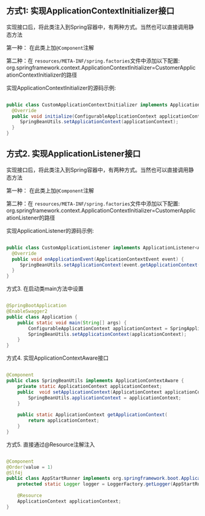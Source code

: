 ## 方式1: 实现ApplicationContextInitializer接口
实现接口后，将此类注入到Spring容器中，有两种方式。当然也可以直接调用静态方法

第一种： 在此类上加`@Component`注解

第二种：在 `resources/META-INF/spring.factories`文件中添加以下配置:  org.springframework.context.ApplicationContextInitializer=CustomerApplicationContextInitializer的路径

实现ApplicationContextInitializer的源码示例:
```java

public class CustomApplicationContextInitializer implements ApplicationContextInitializer {
  @Override
  public void initialize(ConfigurableApplicationContext applicationContext) {    
     SpringBeanUtils.setApplicationContext(applicationContext);
  }
}

```
 

## 方式2. 实现ApplicationListener接口
实现接口后，将此类注入到Spring容器中，有两种方式。当然也可以直接调用静态方法

第一种： 在此类上加`@Component`注解

第二种：在 `resources/META-INF/spring.factories`文件中添加以下配置:  org.springframework.context.ApplicationContextInitializer=CustomerApplicationListener的路径

实现ApplicationListener的源码示例:
```java

public class CustomApplicationListener implements ApplicationListener<ApplicationContextEvent> {
  @Override
  public void onApplicationEvent(ApplicationContextEvent event) {        
     SpringBeanUtils.setApplicationContext(event.getApplicationContext());
  }
}

```

方式3. 在启动类main方法中设置
```java

@SpringBootApplication
@EnableSwagger2
public class Application {
    public static void main(String[] args) {
        ConfigurableApplicationContext applicationContext = SpringApplication.run(WangMikeSpringApplication.class, args);        
        SpringBeanUtils.setApplicationContext(applicationContext);
    }
}

```

方式4. 实现ApplicationContextAware接口
```java

@Component
public class SpringBeanUtils implements ApplicationContextAware {
    private static ApplicationContext applicationContext;
    public  void setApplicationContext(ApplicationContext applicationContext){
        SpringBeanUtils.applicationContext = applicationContext;
    }
 
    public static ApplicationContext getApplicationContext(
        return applicationContext;
    }
}

```
方式5. 直接通过@Resource注解注入
```java

@Component
@Order(value = 1)
@Slf4j
public class AppStartRunner implements org.springframework.boot.ApplicationRunner {
    protected static Logger logger = LoggerFactory.getLogger(AppStartRunner.class);
 
    @Resource
    ApplicationContext applicationContext;
}

```